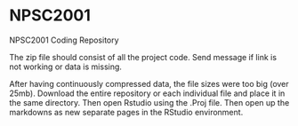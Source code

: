 # NPSC2001
NPSC2001 Coding Repository

The zip file should consist of all the project code. Send message if link is not working or data is missing.

After having continuously compressed data, the file sizes were too big (over 25mb). Download the entire repository or each individual file and place it in the same directory. Then open Rstudio using the .Proj file. Then open up the markdowns as new separate pages in the RStudio environment.
